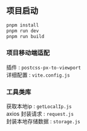 ## 项目启动

```sh
pnpm install
pnpm run dev
pnpm run build
```

### 项目移动端适配

插件 : `postcss-px-to-viewport`  
详细配置 : `vite.config.js`

### 工具类库

获取本地ip : `getLocalIp.js`  
axios 封装请求 : `request.js`  
封装本地存储数据 : `storage.js`  

